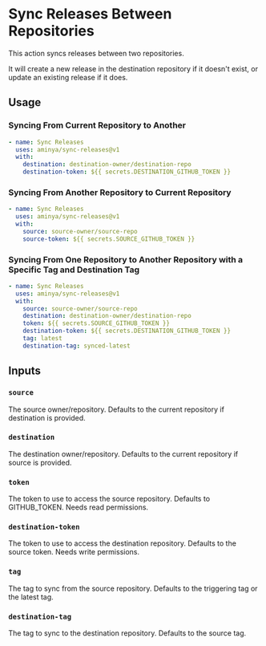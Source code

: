 # Sync Releases Between Repositories

This action syncs releases between two repositories. 

It will create a new release in the destination repository if it doesn't exist, or update an existing release if it does.

## Usage

### Syncing From Current Repository to Another

```yaml
- name: Sync Releases
  uses: aminya/sync-releases@v1
  with:
    destination: destination-owner/destination-repo
    destination-token: ${{ secrets.DESTINATION_GITHUB_TOKEN }}  
```

### Syncing From Another Repository to Current Repository

```yaml
- name: Sync Releases
  uses: aminya/sync-releases@v1
  with:
    source: source-owner/source-repo
    source-token: ${{ secrets.SOURCE_GITHUB_TOKEN }}
```

### Syncing From One Repository to Another Repository with a Specific Tag and Destination Tag

```yaml
- name: Sync Releases
  uses: aminya/sync-releases@v1
  with:
    source: source-owner/source-repo
    destination: destination-owner/destination-repo
    token: ${{ secrets.SOURCE_GITHUB_TOKEN }}
    destination-token: ${{ secrets.DESTINATION_GITHUB_TOKEN }}
    tag: latest
    destination-tag: synced-latest
```

## Inputs

### `source`

The source owner/repository. Defaults to the current repository if destination is provided.

### `destination`

The destination owner/repository. Defaults to the current repository if source is provided.

### `token`

The token to use to access the source repository. Defaults to GITHUB_TOKEN. Needs read permissions. 

### `destination-token`

The token to use to access the destination repository. Defaults to the source token. Needs write permissions.

### `tag`

The tag to sync from the source repository. Defaults to the triggering tag or the latest tag.

### `destination-tag`

The tag to sync to the destination repository. Defaults to the source tag.


